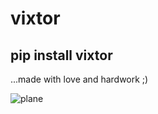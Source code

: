 # vixtor

## pip install vixtor

...made with love and hardwork ;)

![plane](https://raw.githubusercontent.com/imvickykumar999/vixtor/master/vixtor.png)
